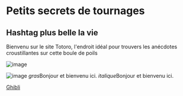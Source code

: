 # Petits secrets de tournages
## Hashtag plus belle la vie

Bienvenu sur le site Totoro, l'endroit idéal pour trouvers les anécdotes croustillantes sur cette boule de poils

![image](https://github.com/user-attachments/assets/b1e3bada-5613-41a5-aa32-8e66c7d50c84)

![image](https://github.com/user-attachments/assets/79728d93-fb1b-49e7-b727-cf4857147e64)
*gras*Bonjour et bienvenu ici.
*italique*Bonjour et bienvenu ici.

[Ghibli](test2)

